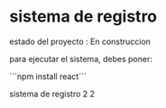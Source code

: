 <h1> sistema de registro</h1>

estado del proyecto : En construccion

para ejecutar el sistema, debes poner:

´´´npm install react´´´

sistema de registro 2 2
